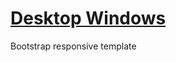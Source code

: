 # <a href="http://bootstraptema.ru/stuff/templates_bootstrap/landing_page/desktop_windows/6-1-0-2212">Desktop Windows</a>
Bootstrap responsive template

